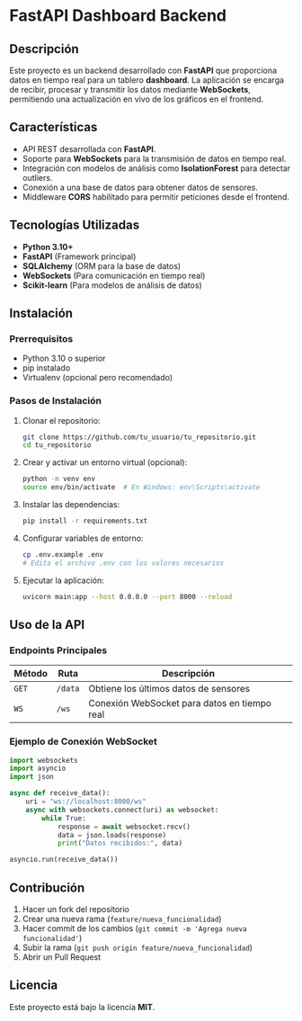 # FastAPI Dashboard Backend

## Descripción
Este proyecto es un backend desarrollado con **FastAPI** que proporciona datos en tiempo real para un tablero **dashboard**. La aplicación se encarga de recibir, procesar y transmitir los datos mediante **WebSockets**, permitiendo una actualización en vivo de los gráficos en el frontend.

## Características
- API REST desarrollada con **FastAPI**.
- Soporte para **WebSockets** para la transmisión de datos en tiempo real.
- Integración con modelos de análisis como **IsolationForest** para detectar outliers.
- Conexión a una base de datos para obtener datos de sensores.
- Middleware **CORS** habilitado para permitir peticiones desde el frontend.

## Tecnologías Utilizadas
- **Python 3.10+**
- **FastAPI** (Framework principal)
- **SQLAlchemy** (ORM para la base de datos)
- **WebSockets** (Para comunicación en tiempo real)
- **Scikit-learn** (Para modelos de análisis de datos)

## Instalación
### Prerrequisitos
- Python 3.10 o superior
- pip instalado
- Virtualenv (opcional pero recomendado)

### Pasos de Instalación
1. Clonar el repositorio:
   ```sh
   git clone https://github.com/tu_usuario/tu_repositorio.git
   cd tu_repositorio
   ```
2. Crear y activar un entorno virtual (opcional):
   ```sh
   python -m venv env
   source env/bin/activate  # En Windows: env\Scripts\activate
   ```
3. Instalar las dependencias:
   ```sh
   pip install -r requirements.txt
   ```
4. Configurar variables de entorno:
   ```sh
   cp .env.example .env
   # Edita el archivo .env con los valores necesarios
   ```
5. Ejecutar la aplicación:
   ```sh
   uvicorn main:app --host 0.0.0.0 --port 8000 --reload
   ```

## Uso de la API
### Endpoints Principales
| Método  | Ruta         | Descripción |
|----------|-------------|-------------|
| `GET`    | `/data`     | Obtiene los últimos datos de sensores |
| `WS`     | `/ws`       | Conexión WebSocket para datos en tiempo real |

### Ejemplo de Conexión WebSocket
```python
import websockets
import asyncio
import json

async def receive_data():
    uri = "ws://localhost:8000/ws"
    async with websockets.connect(uri) as websocket:
        while True:
            response = await websocket.recv()
            data = json.loads(response)
            print("Datos recibidos:", data)

asyncio.run(receive_data())
```

## Contribución
1. Hacer un fork del repositorio
2. Crear una nueva rama (`feature/nueva_funcionalidad`)
3. Hacer commit de los cambios (`git commit -m 'Agrega nueva funcionalidad'`)
4. Subir la rama (`git push origin feature/nueva_funcionalidad`)
5. Abrir un Pull Request

## Licencia
Este proyecto está bajo la licencia **MIT**.

